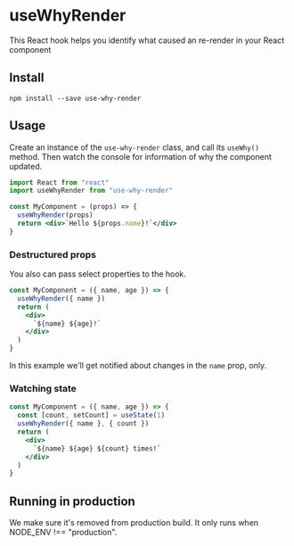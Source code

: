 # useWhyRender

This React hook helps you identify what caused an re-render in your React component

## Install

`npm install --save use-why-render`

## Usage

Create an instance of the `use-why-render` class, and call its `useWhy()` method. Then watch the console for information of why the component updated.

```jsx
import React from "react"
import useWhyRender from "use-why-render"

const MyComponent = (props) => {
  useWhyRender(props)
  return <div>`Hello ${props.name}!`</div>
}
```

### Destructured props

You also can pass select properties to the hook.

```jsx
const MyComponent = ({ name, age }) => {
  useWhyRender({ name })
  return (
    <div>
      `${name} ${age}!`
    </div>
  )
}
```

In this example we'll get notified about changes in the `name` prop, only.

### Watching state

```jsx
const MyComponent = ({ name, age }) => {
  const [count, setCount] = useState(1)
  useWhyRender({ name }, { count })
  return (
    <div>
      `${name} ${age} ${count} times!`
    </div>
  )
}
```

## Running in production

We make sure it's removed from production build. It only runs when NODE_ENV !== "production".
